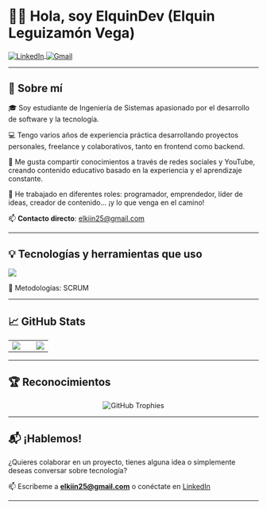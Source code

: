 # 👨‍💻 Hola, soy ElquinDev (Elquin Leguizamón Vega)

<p align="left">
  <a href="https://linkedin.com/in/unsimpledev" target="blank">
    <img align="center" src="https://img.shields.io/badge/LinkedIn-0077B5?style=for-the-badge&logo=linkedin&logoColor=white" alt="LinkedIn"/>
  </a>

  <a href="mailto:elkiin25@gmail.com" target="blank">
    <img align="center" src="https://img.shields.io/badge/Gmail-D14836?style=for-the-badge&logo=gmail&logoColor=white" alt="Gmail"/>
  </a>
</p>

---

## 🧠 Sobre mí

🎓 Soy estudiante de Ingeniería de Sistemas apasionado por el desarrollo de software y la tecnología.

💻 Tengo varios años de experiencia práctica desarrollando proyectos personales, freelance y colaborativos, tanto en frontend como backend.

🎥 Me gusta compartir conocimientos a través de redes sociales y YouTube, creando contenido educativo basado en la experiencia y el aprendizaje constante.

🚀 He trabajado en diferentes roles: programador, emprendedor, líder de ideas, creador de contenido... ¡y lo que venga en el camino!

📫 **Contacto directo**: elkiin25@gmail.com

---

## 💡 Tecnologías y herramientas que uso

<p align="left">
  <img src="https://skillicons.dev/icons?i=php,py,html,css,react,mysql,mongodb,github&perline=8" />
</p>

🧩 Metodologías: SCRUM

---

## 📈 GitHub Stats

<table>
<tr>
<td width="60%">
  <img src="https://github-readme-streak-stats.herokuapp.com/?user=unsimpledev&theme=dark&hide_border=false" />
</td>
<td width="40%">
  <img src="https://github-readme-stats.anuraghazra1.vercel.app/api/top-langs/?username=unsimpledev&theme=dark&hide_border=false&no-bg=true&no-frame=true&langs_count=10"/>
</td>
</tr>
</table>

---

## 🏆 Reconocimientos

<p align="center">
  <img src="https://github-profile-trophy.vercel.app/?username=unsimpledev&theme=radical&row=1&column=7&margin-h=15&margin-w=5&no-bg=true" alt="GitHub Trophies" />
</p>

---

## 📬 ¡Hablemos!

¿Quieres colaborar en un proyecto, tienes alguna idea o simplemente deseas conversar sobre tecnología?

📫 Escríbeme a **elkiin25@gmail.com** o conéctate en [LinkedIn](https://linkedin.com/in/unsimpledev)

---



